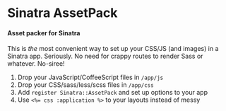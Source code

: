 # Sinatra AssetPack
#### Asset packer for Sinatra

This is *the* most convenient way to set up your CSS/JS (and images) in a 
Sinatra app. Seriously. No need for crappy routes to render Sass or whatever.
No-siree!

1. Drop your JavaScript/CoffeeScript files in `/app/js`
2. Drop your CSS/sass/less/scss files in `/app/css`
3. Add `register Sinatra::AssetPack` and set up options to your app
4. Use `<%= css :application %>` to your layouts instead of messy *<script>* and 
   *<link>* tags
5. BOOM! You're in business baby!

Setup
-----

Install the plugin and add some options. (Feel free to omit the *Optional* 
    items, they're listed here for posterity):

``` ruby
class Main < Sinatra::Base
  set :root, File.dirname(__FILE__)
  register Sinatra::AssetPack

  assets {
    serve '/js',     from: 'app/js'        # Optional
    serve '/css',    from: 'app/css'       # Optional
    serve '/images', from: 'app/images'    # Optional

    js :app, '/js/app.js', [
      '/js/vendor/**/*.js',
      '/js/app/**/*.js'
    ]

    css :application, '/css/application.css', [
      '/css/screen.css'
    ]

    js_compression  = :jsmin      # Optional
    css_compression = :sass       # Optional
  }
end
```

In your layouts:

``` ruby
<%= css :application, :media => 'screen' %>
<%= js  :app %>
```

*(Use haml? Great! Use `!= css :youreawesome`.)*

And then what?
--------------

If you're on **development** mode, it serves each of the files as so:

``` html
<link rel='stylesheet' href='/css/screen.849289.css' media='screen' type='text/css' />
<script type='text/javascript' src='/js/vendor/jquery.283479.js'></script>
<script type='text/javascript' src='/js/vendor/underscore.589491.js'></script>
<script type='text/javascript' src='/js/app/main.589491.js'></script>
```

If you're on **production** mode, it serves a compressed version in the URLs you specify:

``` html
<link rel='stylesheet' href='/css/application.849289.css' media='screen' type='text/css' />
<script type='text/javascript' src='/js/app.589491.js'></script>
```

Features
--------

 * __CoffeeScript support__: Just add your coffee files in one of the paths 
 served (in the example, `app/js/hello.coffee`) and they will be available as JS 
 files (`http://localhost:4567/js/hello.js`).

 * __Sass/Less/SCSS support__: Works the same way. Place your dynamic CSS files 
 in there (say, `app/css/screen.sass`) and they will be available as CSS files 
 (`http://localhost:4567/css/screen.css`).

 * __Cache busting__: the `css` and `js` helpers automatically ensures the URL 
 is based on when the file was last modified. The URL `/js/jquery.js` may be 
 translated to `/js/jquery.8237898.js` to ensure visitors always get the latest 
 version.

 * __No intermediate files needed__: You don't need to generate compiled files.
 You can, but it's optional. Keeps your source repo clean!

 * __Auto minification (with caching)__: JS and CSS files will be compressed as 
 needed.

 * __Heroku support__: Oh yes. That's right.

Compressors
-----------

By default, AssetPack uses [JSMin](http://rubygems.org/gems/jsmin) for JS 
minifaction, and simple regexes for CSS minification. You can specify other
compressors in the `assets` block:

``` ruby
assets {
  js_compression  = :jsmin    # :jsmin | :yui
  css_compression = :simple   # :simple | :sass | :yui
}
```

* For YUI compressor, you need `yuicompressor` in your path. (For Macs: `brew 
  install yuicompressor`)

* For SASS compression, you need the Sass gem. Be sure to add `gem 'sass'` in 
  your `Gemfile` if you use Bundler, or do `gem install sass` otherwise.

Need to build the files?
------------------------

Actually, you don't need to--this is optional! But add this to your Rakefile:

``` ruby
APP_FILE  = 'app.rb'
APP_CLASS = 'Main'

require 'sinatra/assetpack/rake'
```

Now:

    $ rake assetpack:build

This will create files in `/public`.

Need Compass support?
---------------------

No, AssetPack doesn't have built-in Compass support, but you can use [Sinatra 
Support](http://sinefunc.com/sinatra-support):

``` ruby
# gem install sinatra/support
Encoding.default_external = 'utf-8'
require 'sinatra/support'

class Main
  register Sinatra::CompassSupport
end
```

To do
-----

AssetPack will eventually have:

 * CDN support
 * Better support for Compass sprites
